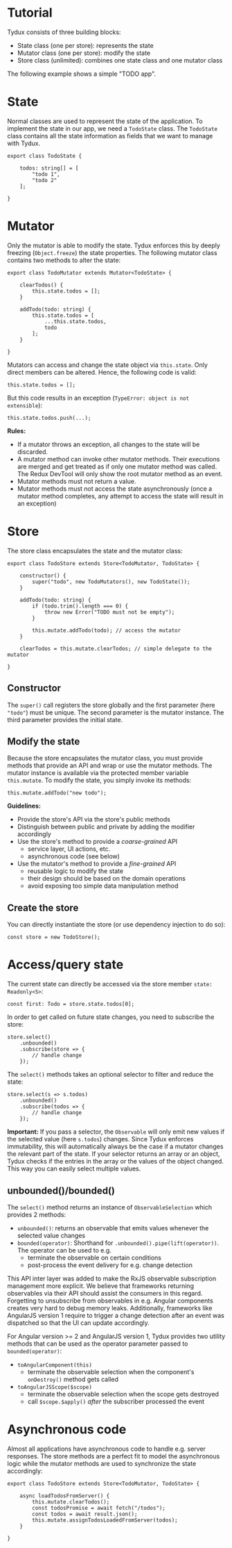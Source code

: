 # Tutorial

Tydux consists of three building blocks:

- State class (one per store): represents the state
- Mutator class (one per store): modify the state
- Store class (unlimited): combines one state class and one mutator class 

The following example shows a simple "TODO app".

# State 

Normal classes are used to represent the state of the application. To implement the state in our app, we need a `TodoState` class. The `TodoState` class contains all the state information as fields that we want to manage with Tydux.

```
export class TodoState {

    todos: string[] = [
        "todo 1",
        "todo 2"
    ];

}
```

# Mutator

Only the mutator is able to modify the state. Tydux enforces this by deeply freezing (`Object.freeze`) the state properties. The following mutator class contains two methods to alter the state:

```
export class TodoMutator extends Mutator<TodoState> {

    clearTodos() {
        this.state.todos = [];
    }

    addTodo(todo: string) {
        this.state.todos = [
            ...this.state.todos,
            todo
        ];
    }

}
```

Mutators can access and change the state object via `this.state`. Only direct members can be altered. Hence, the following code is valid:

```
this.state.todos = [];
```

But this code results in an exception (`TypeError: object is not extensible`):

```
this.state.todos.push(...);
```

**Rules:**

- If a mutator throws an exception, all changes to the state will be discarded.
- A mutator method can invoke other mutator methods. Their executions are merged and get treated as if only one mutator method was called. The Redux DevTool will only show the root mutator method as an event.
- Mutator methods must not return a value.
- Mutator methods must not access the state asynchronously (once a mutator method completes, any attempt to access the state will result in an exception)


# Store

The store class encapsulates the state and the mutator class:

```
export class TodoStore extends Store<TodoMutator, TodoState> {

    constructor() {
        super("todo", new TodoMutators(), new TodoState());
    }

    addTodo(todo: string) {
        if (todo.trim().length === 0) {
            throw new Error("TODO must not be empty");
        }

        this.mutate.addTodo(todo); // access the mutator
    }

    clearTodos = this.mutate.clearTodos; // simple delegate to the mutator

}
```

## Constructor 

The `super()` call registers the store globally and the first parameter (here `"todo"`) must be unique. The second parameter is the mutator instance. The third parameter provides the initial state.


## Modify the state

Because the store encapsulates the mutator class, you must provide methods that provide an API and wrap or use the mutator methods. The mutator instance is available via the protected member variable `this.mutate`. To modify the state, you simply invoke its methods:

```
this.mutate.addTodo("new todo");
```

**Guidelines:**

- Provide the store's API via the store's public methods
- Distinguish between public and private by adding the modifier accordingly
- Use the store's method to provide a *coarse-grained* API
    - service layer, UI actions, etc.
    - asynchronous code (see below)
- Use the mutator's method to provide a *fine-grained* API
    - reusable logic to modify the state
    - their design should be based on the domain operations
    - avoid exposing too simple data manipulation method  
  

## Create the store

You can directly instantiate the store (or use dependency injection to do so):

```
const store = new TodoStore();
```


# Access/query state

The current state can directly be accessed via the store member `state: Readonly<S>`: 

```
const first: Todo = store.state.todos[0];
```

In order to get called on future state changes, you need to subscribe the store:

```
store.select()
    .unbounded()
    .subscribe(store => {
        // handle change
    });
```

The `select()` methods takes an optional selector to filter and reduce the state:

```
store.select(s => s.todos)
    .unbounded()
    .subscribe(todos => {
        // handle change
    });
```

**Important:** If you pass a selector, the `Observable` will only emit new values if the selected value (here `s.todos`) changes. Since Tydux enforces immutability, this will automatically always be the case if a mutator changes the relevant part of the state. If your selector returns an array or an object, Tydux checks if the entries in the array or the values of the object changed. This way you can easily select multiple values. 

## unbounded()/bounded()

The `select()` method returns an instance of `ObservableSelection` which provides 2 methods:

- `unbounded()`: returns an observable that emits values whenever the selected value changes
- `bounded(operator)`: Shorthand for `.unbounded().pipe(lift(operator))`. The operator can be used to e.g.
	- terminate the observable on certain conditions
	- post-process the event delivery for e.g. change detection 

This API inter layer was added to make the RxJS observable subscription management more explicit. We believe that frameworks returning observables via their API should assist the consumers in this regard. Forgetting to unsubscribe from observables in e.g. Angular components creates very hard to debug memory leaks. Additionally, frameworks like AngularJS version 1 require to trigger a change detection after an event was dispatched so that the UI can update accordingly. 

For Angular version >= 2 and AngularJS version 1, Tydux provides two utility methods that can be used as the operator parameter passed to `bounded(operator)`:

- `toAngularComponent(this)` 
	- terminate the observable selection when the component's `onDestroy()` method gets called
- `toAngularJSScope($scope)` 
	- terminate the observable selection when the scope gets destroyed
	- call `$scope.$apply()` *after* the subscriber processed the event


# Asynchronous code

Almost all applications have asynchronous code to handle e.g. server responses. The store methods are a perfect fit to model the asynchronous logic while the mutator methods are used to synchronize the state accordingly:


```
export class TodoStore extends Store<TodoMutator, TodoState> {

    async loadTodosFromServer() {
        this.mutate.clearTodos();
        const todosPromise = await fetch("/todos");
        const todos = await result.json();
        this.mutate.assignTodosLoadedFromServer(todos);
    }
    
}
```

